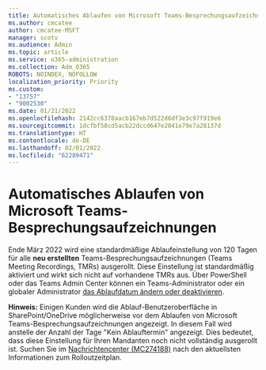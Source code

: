 ```yaml
---
title: Automatisches Ablaufen von Microsoft Teams-Besprechungsaufzeichnungen
ms.author: cmcatee
author: cmcatee-MSFT
manager: scotv
ms.audience: Admin
ms.topic: article
ms.service: o365-administration
ms.collection: Adm_O365
ROBOTS: NOINDEX, NOFOLLOW
localization_priority: Priority
ms.custom:
- "13757"
- "9002530"
ms.date: 01/21/2022
ms.openlocfilehash: 2142cc6378aacb167eb7d522d6df3e3c97f919e6
ms.sourcegitcommit: 1dcfbf58cd5acb22dccd647e2041e79e7a28137d
ms.translationtype: HT
ms.contentlocale: de-DE
ms.lasthandoff: 02/01/2022
ms.locfileid: "62289471"
---
```

# <a name="teams-meeting-recordings-auto-expiration"></a>Automatisches Ablaufen von Microsoft Teams-Besprechungsaufzeichnungen

Ende März 2022 wird eine standardmäßige Ablaufeinstellung von 120 Tagen für alle **neu erstellten** Teams-Besprechungsaufzeichnungen (Teams Meeting Recordings, TMRs) ausgerollt. Diese Einstellung ist standardmäßig aktiviert und wirkt sich nicht auf vorhandene TMRs aus. Über PowerShell oder das Teams Admin Center können ein Teams-Administrator oder ein globaler Administrator [das Ablaufdatum ändern oder deaktivieren](https://docs.microsoft.com/MicrosoftTeams/meeting-expiration#change-the-default-expiration-date).

**Hinweis:** Einigen Kunden wird die Ablauf-Benutzeroberfläche in SharePoint/OneDrive möglicherweise vor dem Ablaufen von Microsoft Teams-Besprechungsaufzeichnungen angezeigt. In diesem Fall wird anstelle der Anzahl der Tage "Kein Ablauftermin" angezeigt. Dies bedeutet, dass diese Einstellung für Ihren Mandanten noch nicht vollständig ausgerollt ist. Suchen Sie im [Nachrichtencenter (MC274188)](https://admin.microsoft.com/Adminportal/Home?source=applauncher#/MessageCenter) nach den aktuellsten Informationen zum Rolloutzeitplan.
